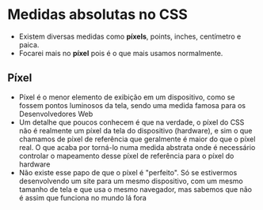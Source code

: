 # Medidas absolutas no CSS

* Existem diversas medidas como **píxels**, points, inches, centímetro e paica.
* Focarei mais no **píxel** pois é o que mais usamos normalmente.

## Píxel
* Píxel é o menor elemento de exibição em um dispositivo, como se fossem pontos luminosos da tela, sendo uma medida famosa para os Desenvolvedores Web 
* Um detalhe que poucos conhecem é que na verdade, o píxel do CSS não é realmente um píxel da tela do dispositivo (hardware), e sim o que chamamos de píxel de referência que geralmente é maior do que o píxel real. O que acaba por torná-lo numa medida abstrata onde é necessário controlar o mapeamento desse píxel de referência para o píxel do hardware
* Não existe esse papo de que o píxel é "perfeito". Só se estivermos desenvolvendo um site para um mesmo dispositivo, com um mesmo tamanho de tela e que usa o mesmo navegador, mas sabemos que não é assim que funciona no mundo lá fora
